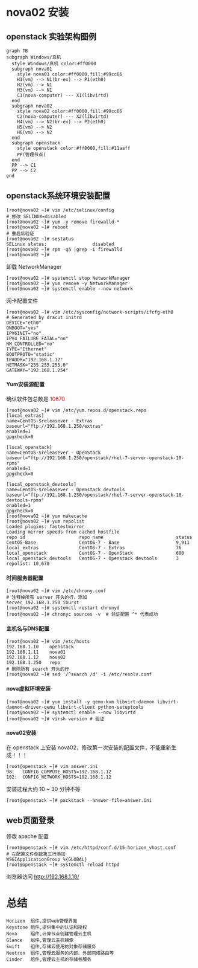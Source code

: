 # nova02 安装

## openstack 实验架构图例
```mermaid
graph TB
subgraph Windows/真机
  style Windows/真机 color:#ff0000
  subgraph nova01
    style nova01 color:#ff0000,fill:#99cc66
    H1(vm) --> N1(br-ex) --> P1(eth0)
    H2(vm) --> N1
    H3(vm) --> N1
    C1(nova-computer) --- X1(libvirtd)
  end
  subgraph nova02
    style nova02 color:#ff0000,fill:#99cc66
    C2(nova-computer) --- X2(libvirtd)
    H4(vm) --> N2(br-ex) --> P2(eth0)
    H5(vm) --> N2
    H6(vm) --> N2
  end
  subgraph openstack
    style openstack color:#ff0000,fill:#11aaff
    PP(管理节点)
  end
  PP --> C1
  PP --> C2
end
```

## openstack系统环境安装配置

```shell
[root@nova02 ~]# vim /etc/selinux/config
# 修改 SELINUX=disabled
[root@nova02 ~]# yum -y remove firewalld-*
[root@nova02 ~]# reboot
# 重启后验证
[root@nova02 ~]# sestatus 
SELinux status:                 disabled
[root@nova02 ~]# rpm -qa |grep -i firewalld
[root@nova02 ~]# 
```

卸载 NetworkManager

```shell
[root@nova02 ~]# systemctl stop NetworkManager
[root@nova02 ~]# yum remove -y NetworkManager
[root@nova02 ~]# systemctl enable --now network
```

网卡配置文件

```shell
[root@nova02 ~]# vim /etc/sysconfig/network-scripts/ifcfg-eth0
# Generated by dracut initrd
DEVICE="eth0"
ONBOOT="yes"
IPV6INIT="no"
IPV4_FAILURE_FATAL="no"
NM_CONTROLLED="no"
TYPE="Ethernet"
BOOTPROTO="static"
IPADDR="192.168.1.12"
NETMASK="255.255.255.0"
GATEWAY="192.168.1.254"
```

#### Yum安装源配置

确认软件包总数是 <font color=#ff0000>10670</font>

```shell
[root@nova02 ~]# vim /etc/yum.repos.d/openstack.repo 
[local_extras]
name=CentOS-$releasever - Extras
baseurl="ftp://192.168.1.250/extras"
enabled=1
gpgcheck=0

[local_openstack]
name=CentOS-$releasever - OpenStack
baseurl="ftp://192.168.1.250/openstack/rhel-7-server-openstack-10-rpms"
enabled=1
gpgcheck=0

[local_openstack_devtools]
name=CentOS-$releasever - Openstack devtools
baseurl="ftp://192.168.1.250/openstack/rhel-7-server-openstack-10-devtools-rpms"
enabled=1
gpgcheck=0
[root@nova02 ~]# yum makecache
[root@nova02 ~]# yum repolist
Loaded plugins: fastestmirror
Loading mirror speeds from cached hostfile
repo id                    repo name                           status
CentOS-Base                CentOS-7 - Base                     9,911
local_extras               CentOS-7 - Extras                   76
local_openstack            CentOS-7 - OpenStack                680
local_openstack_devtools   CentOS-7 - Openstack devtools       3
repolist: 10,670
```

#### 时间服务器配置

```shell
[root@nova02 ~]# vim /etc/chrony.conf
# 注释掉所有 server 开头的行，添加
server 192.168.1.250 iburst
[root@nova02 ~]# systemctl restart chronyd
[root@nova02 ~]# chronyc sources -v  # 验证配置 ^* 代表成功
```

#### 主机名与DNS配置

```shell
[root@nova02 ~]# vim /etc/hosts
192.168.1.10    openstack
192.168.1.11    nova01
192.168.1.12    nova02
192.168.1.250   repo
# 删除所有 search 开头的行
[root@nova02 ~]# sed '/^search /d' -i /etc/resolv.conf
```

#### nova虚拟环境安装

```shell
[root@nova02 ~]# yum install -y qemu-kvm libvirt-daemon libvirt-daemon-driver-qemu libvirt-client python-setuptools
[root@nova02 ~]# systemctl enable --now libvirtd
[root@nova02 ~]# virsh version # 验证
```
#### nova02安装

在 openstack 上安装 nova02，修改第一次安装的配置文件，不能重新生成！！！

```shell
[root@openstack ~]# vim answer.ini
98:   CONFIG_COMPUTE_HOSTS=192.168.1.12
102:  CONFIG_NETWORK_HOSTS=192.168.1.12
```
安装过程大约 10 ~ 30 分钟不等

```shell
[root@openstack ~]# packstack --answer-file=answer.ini
```

## web页面登录

修改 apache 配置

```shell
[root@openstack ~]# vim /etc/httpd/conf.d/15-horizon_vhost.conf 
# 在配置文件倒数第三行添加
WSGIApplicationGroup %{GLOBAL}
[root@openstack ~]# systemctl reload httpd
```

浏览器访问 http://192.168.1.10/

# 总结

    Horizon  组件,提供web管理界面
    Keystone 组件,提供集中的认证和授权
    Nova     组件,计算节点创建管理云主机
    Glance   组件,管理云主机镜像
    Swift    组件,存储云使用的对象存储服务
    Neutron  组件,管理云服务的内部、外部网络路由等
    Cinder   组件,管理云主机的存储卷服务


